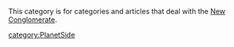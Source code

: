 This category is for categories and articles that deal with the [New
Conglomerate](New_Conglomerate.md "wikilink").

[category:PlanetSide](category:PlanetSide.md "wikilink")

